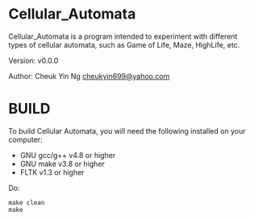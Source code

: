 Cellular_Automata
=================

Cellular_Automata is a program intended to experiment with different<br>
types of cellular automata, such as Game of Life, Maze, HighLife, etc.

Version:	v0.0.0

Author:		Cheuk Yin Ng <cheukyin699@yahoo.com>



BUILD
=====

To build Cellular Automata, you will need the following installed on your<br>
computer:

- GNU gcc/g++ v4.8 or higher
- GNU make v3.8 or higher
- FLTK v1.3 or higher

Do:

	make clean
	make
